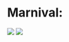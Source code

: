 # Marnival:

<img src="https://img.shields.io/badge/HTML-black?style=for-the-badge&logo=accenture&logocolor=000000"/>
<img src="https://img.shields.io/badge/python-black?style=for-the-badge&logo=accenture&logocolor=000000"/>

